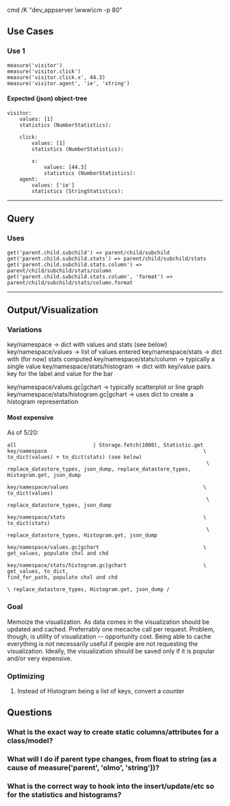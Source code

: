 cmd /K "dev_appserver \www\cm -p 80"

Use Cases
---------

### Use 1
    measure('visitor')
    measure('visitor.click')
    measure('visitor.click.x', 44.3)
    measure('visitor.agent', 'ie', 'string')

#### Expected (json) object-tree

    visitor:
        values: [1]
        statistics (NumberStatistics):
        
        click:
            values: [1]
            statistics (NumberStatistics):
            
            x:
                values: [44.3]
                statistics (NumberStatistics):
        agent:
            values: ['ie']
            statistics (StringStatistics):

-----

Query
-----

### Uses
    get('parent.child.subchild') => parent/child/subchild
    get('parent.child.subchild.stats') => parent/child/subchild/stats
    get('parent.child.subchild.stats.column') => parent/child/subchild/stats/column
    get('parent.child.subchild.stats.column', 'format') => parent/child/subchild/stats/column.format


----------

Output/Visualization
-------------

### Variations
key/namespace                             -> dict with values and stats (see below)
key/namespace/values                      -> list of values entered
key/namespace/stats                       -> dict with (for now) stats computed
key/namespace/stats/column                -> typically a single value
key/namespace/stats/histogram             -> dict with key/value pairs. key for the label and value for the bar

key/namespace/values.gc|gchart            -> typically scatterplot or line graph
key/namespace/stats/histogram.gc|gchart   -> uses dict to create a histogram representation

#### Most expensive
As of 5/20:

    all                         | Storage.fetch(1000), Statistic.get
    key/namespace                                                   \ to_dict(values) + to_dict(stats) (see below)
                                                                     \ replace_datastore_types, json_dump, replace_datastore_types, Histogram.get, json_dump
                                                                     
    key/namespace/values                                            \ to_dict(values)
                                                                     \ replace_datastore_types, json_dump
                                                                     
    key/namespace/stats                                             \ to_dict(stats)
                                                                     \ replace_datastore_types, Histogram.get, json_dump
                                                                     
    key/namespace/values.gc|gchart                                  \ get_values, populate chxl and chd
                                                                    
    key/namespace/stats/histogram.gc|gchart                         \ get_values, to_dict,                                             find_for_path, populate chxl and chd
                                                                                  \ replace_datastore_types, Histogram.get, json_dump /

### Goal
Memoize the visualization. As data comes in the visualization should be updated and cached. Preferrably one mecache call per request. Problem, though, is utility of visualization -- opportunity cost. Being able to cache everything is not necessarily useful if people are not requesting the visualization. Ideally, the visualization should be saved only if it is popular and/or very expensive.

### Optimizing
1. Instead of Histogram being a list of keys, convert a counter

Questions
---------

### What is the exact way to create static columns/attributes for a class/model?

### What will I do if parent type changes, from float to string (as a cause of measure('parent', 'olmo', 'string'))?

### What is the correct way to hook into the insert/update/etc so for the statistics and histograms?